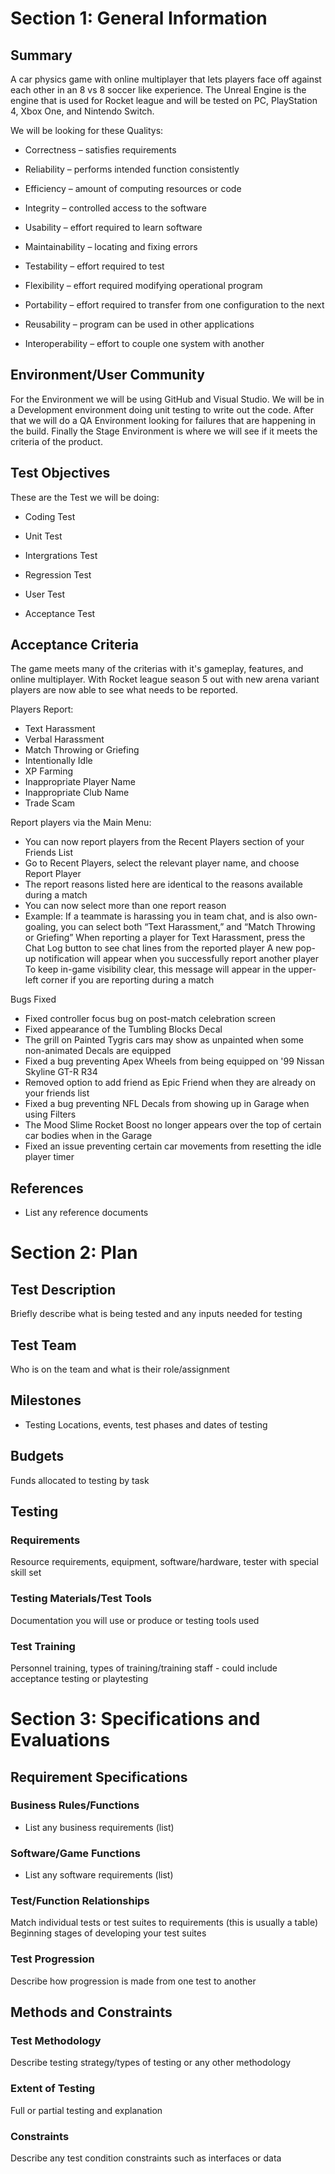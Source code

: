 # Section 1: General Information

## Summary

A car physics game with online multiplayer that lets players face off against each other in an 8 vs 8 soccer like experience. The Unreal Engine is the engine that is used for Rocket league and will be tested on PC, PlayStation 4, Xbox One, and Nintendo Switch. 

We will be looking for these Qualitys: 

* Correctness – satisfies requirements 

* Reliability – performs intended function consistently 

* Efficiency – amount of computing resources or code 

* Integrity – controlled access to the software 

* Usability – effort required to learn software 

* Maintainability – locating and fixing errors 

* Testability – effort required to test 

* Flexibility – effort required modifying operational program 

* Portability – effort required to transfer from one configuration to the next 

* Reusability – program can be used in other applications 

* Interoperability – effort to couple one system with another 

## Environment/User Community

For the Environment we will be using GitHub and Visual Studio. We will be in a Development environment doing unit testing to write out the code. After that we will  do a QA Environment looking for failures that are happening in the build. Finally the Stage Environment is where we will see if it meets the criteria of the product. 



## Test Objectives

These are the Test we will be doing: 

* Coding Test 

* Unit Test 

* Intergrations Test 

* Regression Test 

* User Test 

* Acceptance Test

## Acceptance Criteria

The game meets many of the criterias with it's gameplay, features, and online multiplayer. With Rocket league season 5 out with new arena variant players are now able to see what needs to be reported.

Players Report:
* Text Harassment
* Verbal Harassment
* Match Throwing or Griefing
* Intentionally Idle
* XP Farming
* Inappropriate Player Name
* Inappropriate Club Name
* Trade Scam

Report players via the Main Menu:
* You can now report players from the Recent Players section of your Friends List
* Go to Recent Players, select the relevant player name, and choose Report Player
* The report reasons listed here are identical to the reasons available during a match
* You can now select more than one report reason
* Example: If a teammate is harassing you in team chat, and is also own-goaling, you can select both “Text Harassment,” and “Match Throwing or Griefing”
When reporting a player for Text Harassment, press the Chat Log button to see chat lines from the reported player
A new pop-up notification will appear when you successfully report another player
To keep in-game visibility clear, this message will appear in the upper-left corner if you are reporting during a match

Bugs Fixed

* Fixed controller focus bug on post-match celebration screen
* Fixed appearance of the Tumbling Blocks Decal
* The grill on Painted Tygris cars may show as unpainted when some non-animated Decals are equipped
* Fixed a bug preventing Apex Wheels from being equipped on '99 Nissan Skyline GT-R R34
* Removed option to add friend as Epic Friend when they are already on your friends list
* Fixed a bug preventing NFL Decals from showing up in Garage when using Filters
* The Mood Slime Rocket Boost no longer appears over the top of certain car bodies when in the Garage
* Fixed an issue preventing certain car movements from resetting the idle player timer

## References

* List any reference documents

# Section 2: Plan
## Test Description

Briefly describe what is being tested and any inputs needed for testing

## Test Team

Who is on the team and what is their role/assignment

## Milestones

* Testing Locations, events, test phases and dates of testing

## Budgets

Funds allocated to testing by task

## Testing
### Requirements

Resource requirements, equipment, software/hardware, tester with special skill set

### Testing Materials/Test Tools

Documentation you will use or produce or testing tools used

### Test Training

Personnel training, types of training/training staff - could include acceptance testing or
playtesting

# Section 3: Specifications and Evaluations

## Requirement Specifications

### Business Rules/Functions

* List any business requirements (list)

### Software/Game Functions

* List any software requirements (list)

### Test/Function Relationships

Match individual tests or test suites to requirements (this is usually a table)
Beginning stages of developing your test suites

### Test Progression
Describe how progression is made from one test to another

## Methods and Constraints

### Test Methodology

Describe testing strategy/types of testing or any other methodology

### Extent of Testing

Full or partial testing and explanation

### Constraints

Describe any test condition constraints such as interfaces or data
